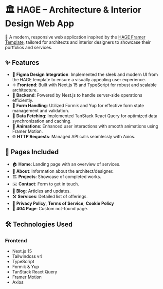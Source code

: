 
# 🏛️ HAGE – Architecture & Interior Design Web App

🎨 A modern, responsive web application inspired by the [HAGE Framer Template](https://www.framer.com/marketplace/templates/hage/), tailored for architects and interior designers to showcase their portfolios and services.



## ✨ Features

- 🎨 **Figma Design Integration**: Implemented the sleek and modern UI from the HAGE template to ensure a visually appealing user experience.
- ⚛️ **Frontend**: Built with Next.js 15 and TypeScript for robust and scalable architecture.
- 🔧 **Backend**: Powered by Nest.js to handle server-side operations efficiently.
- 🧰 **Form Handling**: Utilized Formik and Yup for effective form state management and validation.
- 🔄 **Data Fetching**: Implemented TanStack React Query for optimized data synchronization and caching.
- 🎥 **Animations**: Enhanced user interactions with smooth animations using Framer Motion.
- 🌐 **HTTP Requests**: Managed API calls seamlessly with Axios.



## 🧩 Pages Included

- 🏠 **Home**: Landing page with an overview of services.
- 👤 **About**: Information about the architect/designer.
- 🏗️ **Projects**: Showcase of completed works.
- ✉️ **Contact**: Form to get in touch.
- 📰 **Blog**: Articles and updates.
- 🛠️ **Services**: Detailed list of offerings.
- 📄 **Privacy Policy**, **Terms of Service**, **Cookie Policy**
- 🚫 **404 Page**: Custom not-found page.



## 🛠️ Technologies Used

### Frontend
- Next.js 15
- Tailwindcss v4
- TypeScript
- Formik & Yup
- TanStack React Query
- Framer Motion
- Axios
